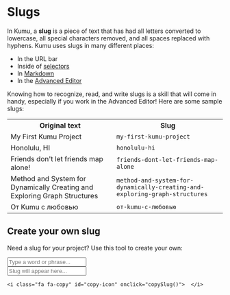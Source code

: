 # Slugs

In Kumu, a **slug** is a piece of text that has had all letters converted to lowercase, all special characters removed, and all spaces replaced with hyphens. Kumu uses slugs in many different places:

- In the URL bar
- Inside of [selectors](/guides/selectors.md)
- In [Markdown](/guides/markdown.md)
- In the [Advanced Editor](/overview/view-editors.md#advanced-editor)

Knowing how to recognize, read, and write slugs is a skill that will come in handy, especially if you work in the Advanced Editor! Here are some sample slugs:

<table class="table border-bottom">
  <tr>
    <th>Original text</th>
    <th>Slug</th>
  </tr>
  <tr>
    <td>My First Kumu Project</td>
    <td><code>my-first-kumu-project</code></td>
  </tr>
  <tr>
    <td>Honolulu, HI</td>
    <td><code>honolulu-hi</code></td>
  </tr>
  <tr>
    <td>Friends don't let friends map alone!</td>
    <td><code>friends-dont-let-friends-map-alone</code></td>
  </tr>
  <tr>
    <td>Method and System for Dynamically Creating and Exploring Graph Structures</td>
    <td><code>method-and-system-for-dynamically-creating-and-exploring-graph-structures</code></td>
  </tr>
  <tr>
    <td>От Kumu с любовью</td>
    <td><code>от-kumu-с-любовью</code></td>
  </tr>
</table>


## Create your own slug

Need a slug for your project? Use this tool to create your own:

<style>
#result {
  position: relative;
}

#copy-icon {
  position: absolute;
  top: 2px;
  right: 0;
  background-color: #f7f7f7;
  padding: 5px;
}

#copy-success {
  opacity: 0;
  transition: all 0.2s ease;
}
</style>

<div>
  <input id="simple-slugify-input" type="text" class="search-box" onkeyup="simpleSlugify()" placeholder="Type a word or phrase..." />

  <div id="result">
    <input id="simple-slugify-result" type="text" class="search-box input-code" value="" placeholder="Slug will appear here..." />

    <i class="fa fa-copy" id="copy-icon" onclick="copySlug()">  </i>
  </div>

  <p class="alert alert-success alert-sm" id="copy-success">Copied to clipboard</p>


<script>
  function simpleSlugify() {
    var string = document.querySelector("#simple-slugify-input").value;

    var success = document.querySelector("#copy-success");
    success.style.opacity = "0";

    string = string
      .normalize("NFD").replace(/[\u0300-\u036f]/g, '') // remove diacritics
      .replace(/'/g, '')
      .replace(/[^a-z0-9]/gi, '-')
      .replace(/-{2,}/g, '-')
      .replace(/^-/, '').replace(/-$/, '')
      .toLowerCase();

    var result = document.querySelector("#simple-slugify-result");
    result.value = string;
  }

  function copySlug() {
    var slug = document.querySelector('#simple-slugify-result');

    slug.select();
    document.execCommand("copy");

    var success = document.querySelector("#copy-success");
    success.style.opacity = "1";
  }
</script>


